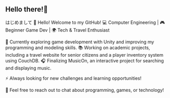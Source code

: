 ## Hello there!👋
はじめまして
👋 Hello! Welcome to my GitHub!
💻 Computer Engineering | 🎮 Beginner Game Dev | 🌍 Tech & Travel Enthusiast

🚀 Currently exploring game development with Unity and improving my programming and modeling skills.
📚 Working on academic projects, including a travel website for senior citizens and a player inventory system using CouchDB.
🎧 Finalizing MusicOn, an interactive project for searching and displaying music.

⚡ Always looking for new challenges and learning opportunities!

💬 Feel free to reach out to chat about programming, games, or technology!
<!--
**Gharaki/Gharaki** is a ✨ _special_ ✨ repository because its `README.md` (this file) appears on your GitHub profile.

Here are some ideas to get you started:

- 🔭 I’m currently working on ...
- 🌱 I’m currently learning ...
- 👯 I’m looking to collaborate on ...
- 🤔 I’m looking for help with ...
- 💬 Ask me about ...
- 📫 How to reach me: ...
- 😄 Pronouns: ...
- ⚡ Fun fact: ...
-->
